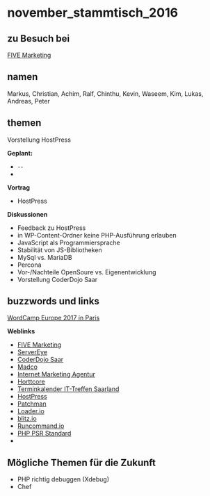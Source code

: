 # november_stammtisch_2016

## zu Besuch bei 

[FIVE Marketing](https://www.five-marketing.com/)

## namen

Markus, Christian, Achim, Ralf, Chinthu, Kevin, Waseem, Kim, Lukas, Andreas, Peter

## themen

Vorstellung HostPress

**Geplant:**

* --
* 

**Vortrag** 
 
* HostPress

**Diskussionen**
 
* Feedback zu HostPress
* in WP-Content-Ordner keine PHP-Ausführung erlauben
* JavaScript als Programmiersprache
* Stabilität von JS-Bibliotheken
* MySql vs. MariaDB
* Percona
* Vor-/Nachteile OpenSoure vs. Eigenentwicklung 
* Vorstellung CoderDojo Saar


## buzzwords und links

[WordCamp Europe 2017 in Paris](https://2017.europe.wordcamp.org/)

**Weblinks**

* [FIVE Marketing](https://www.five-marketing.com/)
* [ServerEye](https://www.server-eye.de/)
* [CoderDojo Saar](http://coderdojo-saar.de/)
* [Madco](http://www.madco.de/)
* [Internet Marketing Agentur](https://www.internet-marketing-agentur.com/)
* [Horttcore](http://horttcore.de/)
* [Terminkalender IT-Treffen Saarland](http://kkrieger.de/termine)
* [HostPress](https://www.hostpress.de/)
* [Patchman](http://patchman.co/)
* [Loader.io](http://loader.io/)
* [blitz.io](https://www.blitz.io/)
* [Runcommand.io](https://runcommand.io/)
* [PHP PSR Standard](http://www.php-fig.org/psr/)
* []()

## Mögliche Themen für die Zukunft

* PHP richtig debuggen (Xdebug) 
* Chef
